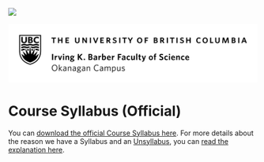 ![](../images/header.png)

![](../images/UBCO_CMPS_header.jpg)

# Course Syllabus (Official)

<!-- The official course syllabus will be available shortly. -->

You can [download the official Course Syllabus here](https://github.com/ubco-cmps/cosc123_course/raw/main/files/cosc123_official_syllabus_2022WT2.pdf).
For more details about the reason we have a Syllabus and an [Unsyllabus](unsyllabus), you can [read the explanation here](syllabus-vs-unsyllabus).

<!-- 
**Department of Computer Science, Mathematics, Physics, and Statistics**

# Course Syllabus (Official)

Below is the official UBC-mandated Course Syllabus for {{ COURSE_CODE }}.
Elements of this document are **fixed** and unchanging.
Additional details about the course are available on the {{ '[course website]({link})'.format(link=CANVAS_LINK.replace('CANVAS_ID',CANVAS_ID))}}.

**{{ COURSE_CODE }} {{ SECTION }}**

**{{ TITLE }} ({{ CREDITS }})**

**{{ TERM }}**

**{{ ROOM }} - {{ MEETING_TIMES }}**

---
## Course Instructor

**Name:** {{ INSTRUCTOR }}

**Office:** {{ OFFICE }}

**Phone:** {{ PHONE }}

For information on how to contact your course instructor, including office hours, see the {{ '[course website]({link})'.format(link=COURSE_LINK)}}.

**Mode of Delivery:** {{ FORMAT }}

## Course Description

```{include} syllabus_bits/calendar_entry.md
```

## Course Format

{{ FORMAT }}

You will find all the important term dates in the [UBCO Academic Calendar](http://www.calendar.ubc.ca/okanagan/index.cfm?go=deadlines).

## Under Construction

```{figure} ../images/construction.jpeg
---
width: 750px
name: Under Construction.
---
This course website is currently under construction. It will continue to be updated and will be released closer to the course start date. [Photo by Mabel Amber from Pexels](https://www.pexels.com/photo/traffic-red-blue-sign-117602/). 
```

## Learning Outcomes

The Learning Outcomes for this course are: 

```{include} syllabus_bits/course_LOs.md
```

More details about the course can be found on the {{ '[course website]({link})'.format(link=CANVAS_LINK.replace('CANVAS_ID',CANVAS_ID))}}.

## Teaching Team

```{include} syllabus_bits/teaching_team.md
```

## Required Materials

There is no requirement to purchase textbooks or any other materials for this course.
Resources and materials for this course can be found on the {{ '[course website]({link})'.format(link=CANVAS_LINK.replace('CANVAS_ID',CANVAS_ID))}}.

## Course Evaluation

```{include} syllabus_bits/grading_practices_simple.md
```

## Passing Criteria

```{include} syllabus_bits/passing_requirement.md
```

## Late Policy and Missed Assignments and Exams

Missed Learning Logs, Tests, and Exams will be given a score of 0 unless prior arrangements are made with the course instructor.
To contact the instructor for this course, use {{ FORUM_LINK }} and create a **Private Post**.
Deadlines for **only the Labs and Class Activity assignments** this term are *suggestions* to ensure you stay on track.
For these two assignments only, there will be no late marks taken off for late submissions and regardless of the level you earn, you have unlimited opportunities to resubmit your work.
Details on other related course policies can be found on the {{ '[course website]({link})'.format(link=CANVAS_LINK.replace('CANVAS_ID',CANVAS_ID))}}.

## Tentative Course Schedule

The tentative course schedule, subject to change, can be found on the {{ '[course website]({link})'.format(link=CANVAS_LINK.replace('CANVAS_ID',CANVAS_ID))}}.

```{include} syllabus_bits/schedule.md
```

```{include} syllabus_bits/policies.md
```

-->

